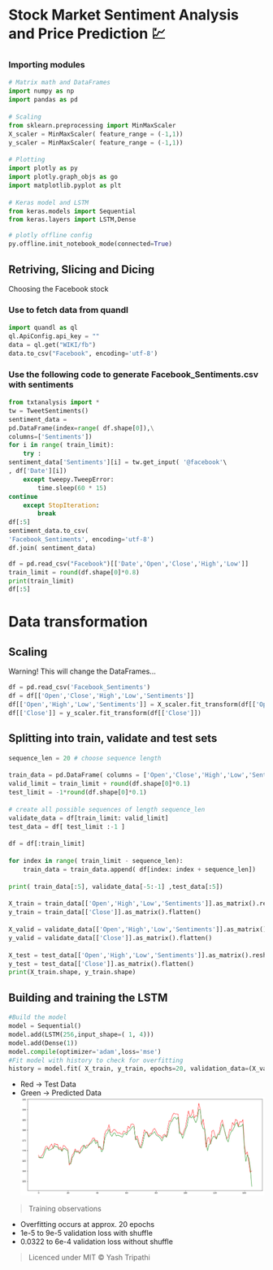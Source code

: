 # Stock Market Sentiment Analysis and Price Prediction 💹

### Importing modules

```python
# Matrix math and DataFrames
import numpy as np
import pandas as pd

# Scaling
from sklearn.preprocessing import MinMaxScaler
X_scaler = MinMaxScaler( feature_range = (-1,1))
y_scaler = MinMaxScaler( feature_range = (-1,1))

# Plotting
import plotly as py
import plotly.graph_objs as go
import matplotlib.pyplot as plt

# Keras model and LSTM
from keras.models import Sequential
from keras.layers import LSTM,Dense
```

```python
# plotly offline config
py.offline.init_notebook_mode(connected=True)
```

## Retriving, Slicing and Dicing
Choosing the Facebook stock

### Use to fetch data from quandl
```python
import quandl as ql
ql.ApiConfig.api_key = ""
data = ql.get("WIKI/fb")
data.to_csv("Facebook", encoding='utf-8')
```

### Use the following code to generate Facebook_Sentiments.csv with sentiments
```python
from txtanalysis import *
tw = TweetSentiments()
sentiment_data =
pd.DataFrame(index=range( df.shape[0]),\
columns=['Sentiments'])
for i in range( train_limit):
    try :
sentiment_data['Sentiments'][i] = tw.get_input( '@facebook'\
, df['Date'][i])
    except tweepy.TweepError:
        time.sleep(60 * 15)
continue
    except StopIteration:
        break
df[:5]
sentiment_data.to_csv(
'Facebook_Sentiments', encoding='utf-8')
df.join( sentiment_data)
```

```python
df = pd.read_csv("Facebook")[['Date','Open','Close','High','Low']]
train_limit = round(df.shape[0]*0.8)
print(train_limit)
df[:5]
```

# Data transformation

## Scaling
Warning! This will change the DataFrames...

```python
df = pd.read_csv('Facebook_Sentiments')
df = df[['Open','Close','High','Low','Sentiments']]
df[['Open','High','Low','Sentiments']] = X_scaler.fit_transform(df[['Open','High','Low','Sentiments']])
df[['Close']] = y_scaler.fit_transform(df[['Close']])
```

## Splitting into train, validate and test sets

```python
sequence_len = 20 # choose sequence length

train_data = pd.DataFrame( columns = ['Open','Close','High','Low','Sentiments'])
valid_limit = train_limit + round(df.shape[0]*0.1)
test_limit = -1*round(df.shape[0]*0.1)

# create all possible sequences of length sequence_len
validate_data = df[train_limit: valid_limit]
test_data = df[ test_limit :-1 ]

df = df[:train_limit]

for index in range( train_limit - sequence_len):
    train_data = train_data.append( df[index: index + sequence_len])

print( train_data[:5], validate_data[-5:-1] ,test_data[:5])

X_train = train_data[['Open','High','Low','Sentiments']].as_matrix().reshape( train_data.shape[0], 1, 4)
y_train = train_data[['Close']].as_matrix().flatten()

X_valid = validate_data[['Open','High','Low','Sentiments']].as_matrix().reshape( validate_data.shape[0], 1, 4)
y_valid = validate_data[['Close']].as_matrix().flatten()

X_test = test_data[['Open','High','Low','Sentiments']].as_matrix().reshape( test_data.shape[0], 1, 4)
y_test = test_data[['Close']].as_matrix().flatten()
print(X_train.shape, y_train.shape)
```

## Building and training the LSTM

```python
#Build the model
model = Sequential()
model.add(LSTM(256,input_shape=( 1, 4)))
model.add(Dense(1))
model.compile(optimizer='adam',loss='mse')
#Fit model with history to check for overfitting
history = model.fit( X_train, y_train, epochs=20, validation_data=(X_valid,y_valid), shuffle=True)
```
* Red -> Test Data
* Green -> Predicted Data
![Alt](/Screenshots/valid.png "Test vs Predicted plot")

> Training observations
* Overfitting occurs at approx. 20 epochs
* 1e-5 to 9e-5
validation loss with shuffle
* 0.0322 to 6e-4 validation loss without shuffle

> Licenced under MIT &copy; Yash Tripathi
